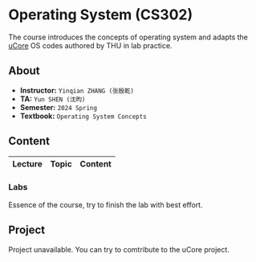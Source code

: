 # Operating System (CS302)

The course introduces the concepts of operating system and adapts the [uCore](https://github.com/kiukotsu/ucore) OS codes authored by THU in lab practice.

## About
- **Instructor:** `Yinqian ZHANG (张殷乾)`
- **TA:** `Yun SHEN (沈昀)`
- **Semester:** `2024 Spring`
- **Textbook:** `Operating System Concepts`

## Content

| Lecture | Topic | Content |
| ---- | ----- | ------- |

### Labs

Essence of the course, try to finish the lab with best effort.

## Project

Project unavailable. You can try to comtribute to the uCore project.

